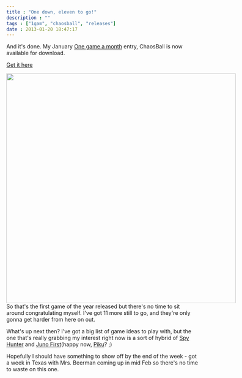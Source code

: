 ```yaml
---
title : "One down, eleven to go!"
description : ""
tags : ["1gam", "chaosball", "releases"]
date : 2013-01-20 18:47:17
---
```


And it's done. My January <a href="http://www.onegameamonth.com">One game a month</a> entry, ChaosBall is now available for download.

<a href="/games/chaosball">Get it here</a>

<div style="width:600px; margin-left:auto; margin-right:auto;">
<a href="/games/chaosball"><img width="600" src="https://s3.amazonaws.com/beercave.co.uk/gameamonth2013/month1/screenshot.png"/></a>
</div>
So that's the first game of the year released but there's no time to sit around congratulating myself. I've got 11 more still to go, and they're only gonna get harder from here on out.

What's up next then? I've got a big list of game ideas to play with, but the one that's really grabbing my interest right now is a sort of hybrid of <a href="http://en.wikipedia.org/wiki/Spy_Hunter">Spy Hunter</a> and <a href="http://en.wikipedia.org/wiki/Juno_First">Juno First</a>(happy now, <a href="http://error-success.piku.org.uk/">Piku</a>? ;)

Hopefully I should have something to show off by the end of the week - got a week in Texas with Mrs. Beerman coming up in mid Feb so there's no time to waste on this one.

<!--more-->
